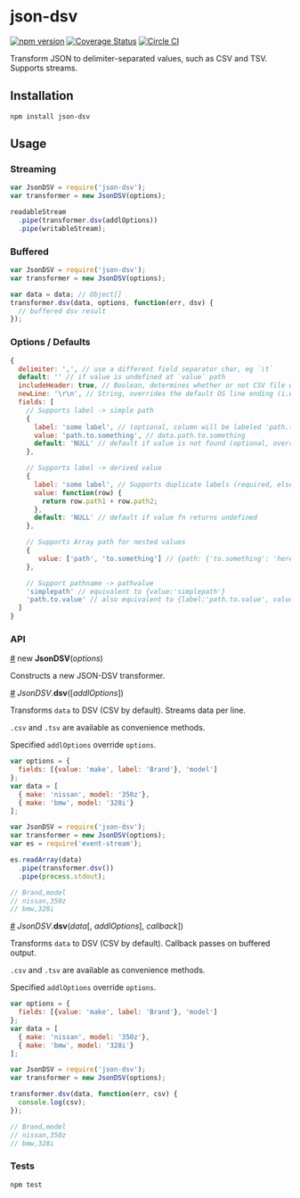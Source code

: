 json-dsv
=========

[![npm version](https://badge.fury.io/js/json-dsv.svg)](https://badge.fury.io/js/json-dsv)
[![Coverage Status](https://coveralls.io/repos/azhang/json-dsv/badge.svg?branch=master&service=github)](https://coveralls.io/github/azhang/json-dsv?branch=master)
[![Circle CI](https://circleci.com/gh/azhang/json-dsv.svg?style=shield)](https://circleci.com/gh/azhang/json-dsv)

Transform JSON to delimiter-separated values, such as CSV and TSV. Supports streams.

Installation
------------

    npm install json-dsv

Usage
-----

### Streaming
```js
var JsonDSV = require('json-dsv');
var transformer = new JsonDSV(options);

readableStream
  .pipe(transformer.dsv(addlOptions))
  .pipe(writableStream);
```


### Buffered
```js
var JsonDSV = require('json-dsv');
var transformer = new JsonDSV(options);

var data = data; // Object[]
transformer.dsv(data, options, function(err, dsv) {
  // buffered dsv result
});
```


### Options / Defaults
```js
{
  delimiter: ',', // use a different field separator char, eg `\t`
  default: '' // if value is undefined at `value` path
  includeHeader: true, // Boolean, determines whether or not CSV file will contain a title column
  newLine: '\r\n', // String, overrides the default OS line ending (i.e. `\n` on Unix and `\r\n` on Windows).
  fields: [
    // Supports label -> simple path
    {
      label: 'some label', // (optional, column will be labeled 'path.to.something' if not defined)
      value: 'path.to.something', // data.path.to.something
      default: 'NULL' // default if value is not found (optional, overrides `options.default` for column)
    },

    // Supports label -> derived value
    {
      label: 'some label', // Supports duplicate labels (required, else your column will be labeled [function])
      value: function(row) {
        return row.path1 + row.path2;
      },
      default: 'NULL' // default if value fn returns undefined
    },

    // Supports Array path for nested values
    {
       value: ['path', 'to.something'] // {path: {'to.something': 'here'}}
    },

    // Support pathname -> pathvalue
    'simplepath' // equivalent to {value:'simplepath'}
    'path.to.value' // also equivalent to {label:'path.to.value', value:'path.to.value'}
  ]
}
```

### API

<a name="JsonDSV" href="#JsonDSV">#</a> new <b>JsonDSV</b>(<i>options</i>)

Constructs a new JSON-DSV transformer.

<a name="JsonDSV_dsv_stream" href="#JsonDSV_dsv_stream">#</a> *JsonDSV*.<b>dsv</b>([<i>addlOptions</i>])

Transforms `data` to DSV (CSV by default). Streams data per line.

`.csv` and `.tsv` are available as convenience methods.

Specified `addlOptions` override `options`.

```js
var options = {
  fields: [{value: 'make', label: 'Brand'}, 'model']
};
var data = [
  { make: 'nissan', model: '350z'},
  { make: 'bmw', model: '328i'}
];

var JsonDSV = require('json-dsv');
var transformer = new JsonDSV(options);
var es = require('event-stream');

es.readArray(data)
  .pipe(transformer.dsv())
  .pipe(process.stdout);

// Brand,model
// nissan,350z
// bmw,328i
```


<a name="JsonDSV_dsv_buffered" href="#JsonDSV_dsv_buffered">#</a> *JsonDSV*.<b>dsv</b>(<i>data</i>[, <i>addlOptions</i>], <i>callback</i>])

Transforms `data` to DSV (CSV by default). Callback passes on buffered output.

`.csv` and `.tsv` are available as convenience methods.

Specified `addlOptions` override `options`.

```js
var options = {
  fields: [{value: 'make', label: 'Brand'}, 'model']
};
var data = [
  { make: 'nissan', model: '350z'},
  { make: 'bmw', model: '328i'}
];

var JsonDSV = require('json-dsv');
var transformer = new JsonDSV(options);

transformer.dsv(data, function(err, csv) {
  console.log(csv);
});

// Brand,model
// nissan,350z
// bmw,328i
```

### Tests

    npm test
